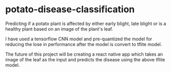 # potato-disease-classification
Predicting if a potato plant is affected by either early blight, late blight or is a healthy plant based on an image of the plant's leaf.

I have used a tensorflow CNN model and pre-quantized the model for reducing the lose in performance after the model is convert to tflite model. 

The future of this project will be creating a react native app which takes an image of the leaf as the input and predicts the disease using the above tflite model. 
